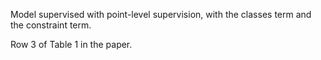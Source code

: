 Model supervised with point-level supervision, with the classes term and the constraint term.

Row 3 of Table 1 in the paper.
